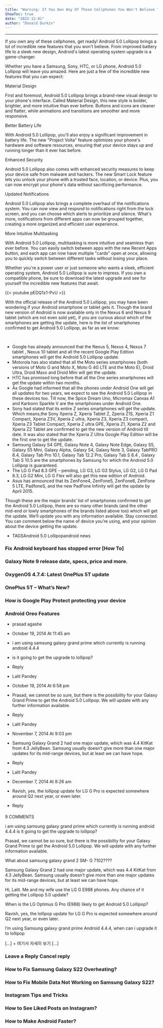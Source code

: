 ```yaml
---
title: "Warning: If You Own Any Of These Cellphones You Won't Believe The Incredible New Features They'll Get With Android 5.0 Lollipop!"
ShowToc: true 
date: "2022-12-01"
author: "Donald Durkin"
---
```

*****
If you own any of these cellphones, get ready! Android 5.0 Lollipop brings a lot of incredible new features that you won't believe. From improved battery life to a sleek new design, Android's latest operating system upgrade is a game-changer.

Whether you have a Samsung, Sony, HTC, or LG phone, Android 5.0 Lollipop will leave you amazed. Here are just a few of the incredible new features that you can expect:

Material Design

First and foremost, Android 5.0 Lollipop brings a brand-new visual design to your phone's interface. Called Material Design, this new style is bolder, brighter, and more intuitive than ever before. Buttons and icons are cleaner and flatter, while animations and transitions are smoother and more responsive.

Better Battery Life

With Android 5.0 Lollipop, you'll also enjoy a significant improvement in battery life. The new "Project Volta" feature optimizes your phone's hardware and software resources, ensuring that your device stays up and running longer than it ever has before.

Enhanced Security

Android 5.0 Lollipop also comes with enhanced security measures to keep your device safe from malware and hackers. The new Smart Lock feature lets you unlock your phone with a trusted face, location, or device. Plus, you can now encrypt your phone's data without sacrificing performance.

Updated Notifications

Android 5.0 Lollipop also brings a complete overhaul of the notifications system. You can now view and respond to notifications right from the lock screen, and you can choose which alerts to prioritize and silence. What's more, notifications from different apps can now be grouped together, creating a more organized and efficient user experience.

More Intuitive Multitasking

With Android 5.0 Lollipop, multitasking is more intuitive and seamless than ever before. You can easily switch between apps with the new Recent Apps button, and each app can now have multiple "cards" open at once, allowing you to quickly switch between different tasks without losing your place.

Whether you're a power user or just someone who wants a sleek, efficient operating system, Android 5.0 Lollipop is sure to impress. If you own a compatible phone, be sure to download the latest upgrade and see for yourself the incredible new features that await.

{{< youtube pEDQ1z1-PvU >}} 



With the official release of the Android 5.0 Lollipop, you may have been wondering if your Android smartphone or tablet gets it. Though the brand new version of Android is now available only in the Nexus 6 and Nexus 9 tablet (which are not even sold yet), if you are curious about which of the smartphones are getting the update, here is the list of smartphones confirmed to get Android 5.0 Lollipop, as far as we know:
 

 
 
 
- Google has already announced that the Nexus 5, Nexus 4, Nexus 7 tablet , Nexus 10 tablet and all the recent Google Play Edition smartphones will get the Android 5.0 Lollipop update.
 - Motorola has also stated that all the Moto series smartphones (both versions of Moto G and Moto X, Moto G 4G LTE and the Moto E), Droid Ultra, Droid Maxx and Droid Mini will get the update.
 - HTC has promised long before that all the One series smartphones will get the update within two months.
 - As Google had informed that all the phones under Android One will get all updates for two years, we expect to see the Android 5.0 Lollipop in these devices too. Till now, the Spice Dream Uno, Micromax Canvas A1 and Karbonn Sparkle V are the smartphones under Android One.
 - Sony had stated that its entire Z series smartphones will get the update. Which means,the Sony Xperia Z, Xperia Tablet Z, Zperia Z1S, Xperia Z1 Compact, Xperia Z3V, Xperia Z ultra, Xperia Z3, Xperia Z3 compact, Xperia Z3 Tablet Compact, Xperia Z ultra GPE, Xperia Z1, Xperia Z2 and Xperia Z2 Tablet are confirmed to get the new version of Android till date. It was also stated that the Xperia Z Ultra Google Play Edition will be the first one to get the update.
 - Samsung Galaxy S4 GPE, Galaxy Note 4, Galaxy Note Edge, Galaxy S5, Galaxy S5 Mini, Galaxy Alpha, Galaxy S4, Galaxy Note 3, Galaxy TabPRO 8.4, Galaxy Tab Pro 10.1, Galaxy Tab 12.2 Pro, Galaxy Tab S 8.4 , Galaxy Tab S 10.5 are the smartphones by Samsung for which the Android 5.0 Lollipop is guaranteed.
 - The LG G Pad 8.3 GPE – pending, LG G3, LG G3 Stylus, LG G2, LG G Pad 8.3, LG G2 Mini, LG G Flex will also get this new edition of Android.
 - Asus has announced that its ZenFone4, ZenFone5, ZenFone6, ZenFone 5 LTE, PadfoneS, and the new PadFone Infinity will get the update by April 2015.

 
Though these are the major brands’ list of smartphones confirmed to get the Android 5.0 Lollipop, there are so many other brands (and the other mid-end or lowly smartphones of the brands listed above too) which will get the update. We’ll update you with any information available. Stay connected. You can comment below the name of device you’re using, and your opinion about the device getting the update.
 
- TAGSAndroid 5.0 Lollipopandroid news

 
### Fix Android keyboard has stopped error [How To]
 
### Galaxy Note 9 release date, specs, price and more.
 
### OxygenOS 4.7.4: Latest OnePlus 5T update
 
### OnePlus 5T – What’s New?
 
### How is Google Play Protect protecting your device
 
### Android Oreo Features
 
- prasad agashe
 - October 19, 2014 At 11:45 am
 - i am using samsung galaxy grand prime which currently is running android 4.4.4
 - is it going to get the upgrade to lollipop?
 - Reply

 
- Lalit Pandey
 - October 19, 2014 At 6:58 pm
 - Prasad, we cannot be so sure, but there is the possibility for your Galaxy Grand Prime to get the Android 5.0 Lollipop. We will update with any further information available.
 - Reply

 
- Lalit Pandey
 - November 7, 2014 At 9:03 pm
 - Samsung Galaxy Grand 2 had one major update, which was 4.4 KitKat from 4.3 JellyBean. Samsung usually doesn’t give more than one major updates for its mid-range devices, but at least we can have hope.
 - Reply

 
- Lalit Pandey
 - December 7, 2014 At 8:26 am
 - Ravish, yes, the lollipop update for LG G Pro is expected somewhere around Q2 next year, or even later.
 - Reply

 
#### 
9 COMMENTS

 
i am using samsung galaxy grand prime which currently is running android 4.4.4
is it going to get the upgrade to lollipop?
 
Prasad, we cannot be so sure, but there is the possibility for your Galaxy Grand Prime to get the Android 5.0 Lollipop. We will update with any further information available.
 
What about samsung galaxy grand 2 SM- G 7102????
 
Samsung Galaxy Grand 2 had one major update, which was 4.4 KitKat from 4.3 JellyBean. Samsung usually doesn’t give more than one major updates for its mid-range devices, but at least we can have hope.
 
Hi, Lalit.
Me and my wife use the LG G E988 phones. Any chance of it getting the Lollipop 5.0 update?
 
When is the LG Optimus G Pro (E988) likely to get Android 5.0 Lollipop?
 
Ravish, yes, the lollipop update for LG G Pro is expected somewhere around Q2 next year, or even later.
 
I’m using Samsung galaxy grand prime Android 4.4.4, when can i upgrade it to lollipop
 
[…] + 여기서 자세히 보기 […]
 
### Leave a Reply Cancel reply

 
### How to Fix Samsung Galaxy S22 Overheating?
 
### How to Fix Mobile Data Not Working on Samsung Galaxy S22?
 
### Instagram Tips and Tricks
 
### How to See Liked Posts on Instagram?
 
### How to Make Android Faster?



